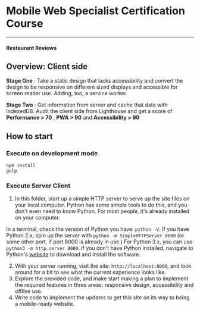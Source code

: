 # Mobile Web Specialist Certification Course
---
#### Restaurant Reviews

## Overview: Client side

**Stage One** :  Take a static design that lacks accessibility and convert the design to be responsive on different sized displays and accessible for screen reader use.  Adding, too, a service worker.

**Stage Two** :  Get information from server and cache that data with IndexedDB.  Audit the client side from Lighthouse and get a score of **Performance > 70** , **PWA > 90** and **Accessibility > 90**

## How to start

### Execute on development mode

```shell
npm install
gulp
```

### Execute Server Client

1. In this folder, start up a simple HTTP server to serve up the site files on your local computer. Python has some simple tools to do this, and you don't even need to know Python. For most people, it's already installed on your computer.

In a terminal, check the version of Python you have: `python -V`. If you have Python 2.x, spin up the server with `python -m SimpleHTTPServer 8000` (or some other port, if port 8000 is already in use.) For Python 3.x, you can use `python3 -m http.server 8000`. If you don't have Python installed, navigate to Python's [website](https://www.python.org/) to download and install the software.

2. With your server running, visit the site: `http://localhost:8000`, and look around for a bit to see what the current experience looks like.
3. Explore the provided code, and make start making a plan to implement the required features in three areas: responsive design, accessibility and offline use.
4. Write code to implement the updates to get this site on its way to being a mobile-ready website.
